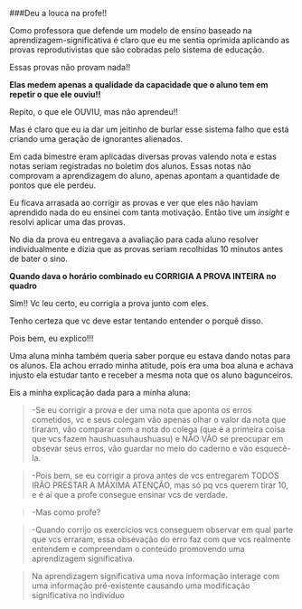 ###Deu a louca na profe!!

Como professora que defende um modelo de ensino baseado na aprendizagem-significativa é claro que eu me sentia oprimida aplicando as provas reprodutivistas que são cobradas pelo sistema de educação.

Essas provas não provam nada!!

**Elas medem apenas a qualidade da capacidade que o aluno tem em repetir o que ele ouviu!!**

Repito, o que ele OUVIU, mas não aprendeu!!

Mas é claro que eu ia dar um jeitinho de burlar esse sistema falho que está criando uma geração de ignorantes alienados.

Em cada bimestre eram aplicadas diversas provas valendo nota e estas notas seriam registradas no boletim dos alunos. Essas notas não comprovam a aprendizagem do aluno, apenas apontam a quantidade de pontos que ele perdeu. 

Eu ficava arrasada ao corrigir as provas e ver que eles não haviam aprendido nada do eu ensinei com tanta motivação. Então tive um *insight* e resolvi aplicar uma das provas.

No dia da prova eu entregava a avaliação para cada aluno resolver individualmente e dizia que as provas seriam recolhidas 10 minutos antes de bater o sino. 

**Quando dava o horário combinado eu CORRIGIA A PROVA INTEIRA no quadro**

Sim!! Vc leu certo, eu corrigia a prova junto com eles. 

Tenho certeza que vc deve estar tentando entender o porquê disso.

Pois bem, eu explico!!!

Uma aluna minha também queria saber porque eu estava dando notas para os alunos. Ela achou errado minha atitude, pois era uma boa aluna e achava injusto ela estudar tanto e receber a mesma nota que os aluno bagunceiros.

Eis a minha explicação dada para a minha aluna:

>\-Se eu corrigir a prova e der uma nota que aponta os erros cometidos, vc e seus colegam vão apenas olhar o valor da nota que tiraram, vão comparar com a nota do colega (que é a primeira coisa que vcs fazem haushuasuhaushuasu) e NÃO VÃO se preocupar em obsevar seus erros, vão guardar no meio do caderno e vão esquecê-la. 

>\-Pois bem, se eu corrigir a prova antes de vcs entregarem TODOS IRÃO PRESTAR A MÁXIMA ATENÇÃO, mas só pq vcs querem tirar 10, e é aí que a profe consegue ensinar vcs de verdade.

>\-Mas como profe?

>\-Quando corrijo os exercícios vcs conseguem observar em qual parte que vcs erraram, essa obsevação do erro faz com que vcs realmente entendem e compreendam o conteúdo promovendo uma aprendizagem significativa.

> Na aprendizagem significativa uma nova informação interage com uma informação pré-existente causando uma modificação significativa no indivíduo



